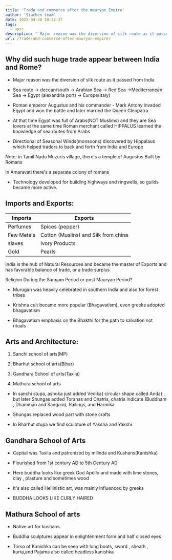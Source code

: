 ```yaml
---
title: 'Trade and commerce after the mauryan Empire'
author: 'Siachen team'
date: 2022-04-30 10:33:37
tags:
  - upsc
description: ' Major reason was the diversion of silk route as it passed from India.'
url: /Trade-and-commerce-after-mauryan-empire/
---
```


## Why did such huge trade appear between India and Rome?

-   Major reason was the diversion of silk route as it passed from India
    
-   Sea route → deccan/south → Arabian Sea → Red Sea →Mediterranean Sea → Egypt (alexandria port) → Europe(Italy)
    
-   Roman emperor Augustus and his commander - Mark Antony invaded Egypt and won the battle and later married the Queen Cleopatra
    
-   At that time Egypt was full of Arabs(NOT Muslims) and they are Sea lovers at the same time Roman merchant called HIPPALUS learned the knowledge of sea routes from Arabs
    
-   Directional of Seasonal Winds(monsoons) discovered by Hippalaus which helped traders to back and forth from India and Europe
    

  

Note: in Tamil Nadu Muzuris village, there's a temple of Augustus Built by Romans

  

In Amaravati there's a separate colony of romans

  

-   Technology developed for building highways and ringwells, so guilds became more active.
    

  
  

## Imports and Exports:

  
  


| Imports    | Exports                              |
| ---------- | ------------------------------------ |
| Perfumes   | Spices (pepper)                      |
| Few Metals | Cotton (Muslins) and Silk from china |
| slaves     | Ivory Products                       |
| Gold       | Pearls                               |

  
  

India is the hub of Natural Resources and became the master of Exports and has favorable balance of trade, or a trade surplus

  
  
  

Religion During the Sangam Period or post Mauryan Period?

-   Murugan was heavily celebrated in southern India and also for forest tribes
    
-   Krishna cult became more popular (Bhagavatism), even greeks adopted bhagavatism
    
-   Bhagavatism emphasis on the Bhakthi for the path to salvation not rituals
    

  
  

## Arts and Architecture:

  

1.  Sanchi school of arts(MP)
    
2.  Bharhut school of arts(Bihar)
    
3.  Gandhara School of arts(Taxila)
    
4.  Mathura school of arts
    

  
  

-   In sanchi stupa, ashoka just added Vedika( circular shape called Anda) , but later Shungas added Toranas and Chatris, chatris indicate (Buddham , Dhamman and Sangam), Railings, and Harmika
    
-   Shungas replaced wood part with stone crafts
    
-   In Bharhut stupa we find sculpture of Yaksha and Yakshi
    

  
  

## Gandhara School of Arts

  

-   Capital was Taxila and patronized by milinda and Kushans(Kanishka)
    
-   Flourished from 1st century AD to 5th Century AD
    
-   Here buddha looks like greek God Apollo and made with lime stones, clay , plasture and sometimes wood
    
-   It's also called Hellinistic art, was mainly influenced by greeks
    
-   BUDDHA LOOKS LIKE CURLY HAIRED
    

  
  

## Mathura School of arts

-   Native art for kushans
    
-   Buddha sculptures appear in enlightenment form and half closed eyes
    
-   Torso of Kanishka can be seen with long boots, sword , sheath , kurta,and Pajama also called headless kanishka

